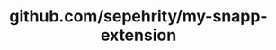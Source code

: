 ---
layout: post
title: github.com/sepehrity/my-snapp-extension
categories: link
tags: [انگلیسی, گیت‌هاب, برنامه‌نویسی]
---
